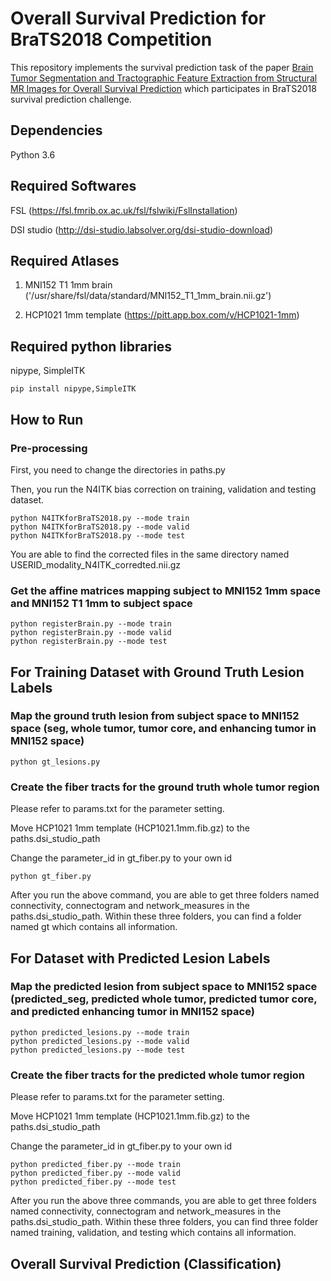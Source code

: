 # Overall Survival Prediction for BraTS2018 Competition
This repository implements the survival prediction task of the paper [Brain Tumor Segmentation and Tractographic Feature Extraction from Structural MR Images for Overall Survival Prediction](https://www.researchgate.net/publication/326549702_Brain_Tumor_Segmentation_and_Tractographic_Feature_Extraction_from_Structural_MR_Images_for_Overall_Survival_Prediction) which participates in BraTS2018 survival prediction challenge.

## Dependencies

Python 3.6

## Required Softwares

FSL (https://fsl.fmrib.ox.ac.uk/fsl/fslwiki/FslInstallation)

DSI studio (http://dsi-studio.labsolver.org/dsi-studio-download)

## Required Atlases

1. MNI152 T1 1mm brain ('/usr/share/fsl/data/standard/MNI152_T1_1mm_brain.nii.gz')

2. HCP1021 1mm template (https://pitt.app.box.com/v/HCP1021-1mm)

## Required python libraries

nipype, SimpleITK

```
pip install nipype,SimpleITK
```
## How to Run

### Pre-processing
First, you need to change the directories in paths.py

Then, you run the N4ITK bias correction on training, validation and testing dataset.
```
python N4ITKforBraTS2018.py --mode train
python N4ITKforBraTS2018.py --mode valid
python N4ITKforBraTS2018.py --mode test
```
You are able to find the corrected files in the same directory named USERID_modality_N4ITK_corredted.nii.gz

### Get the affine matrices mapping subject to MNI152 1mm space and MNI152 T1 1mm to subject space

```
python registerBrain.py --mode train
python registerBrain.py --mode valid
python registerBrain.py --mode test
```

## For Training Dataset with Ground Truth Lesion Labels

### Map the ground truth lesion from subject space to MNI152 space (seg, whole tumor, tumor core, and enhancing tumor in MNI152 space)

```
python gt_lesions.py
```
### Create the fiber tracts for the ground truth whole tumor region

Please refer to params.txt for the parameter setting.

Move HCP1021 1mm template (HCP1021.1mm.fib.gz) to the paths.dsi_studio_path

Change the parameter_id in gt_fiber.py to your own id

```
python gt_fiber.py
```
After you run the above command, you are able to get three folders named connectivity, connectogram and network_measures in the paths.dsi_studio_path. Within these three folders, you can find a folder named gt which contains all information.


## For Dataset with Predicted Lesion Labels

### Map the predicted lesion from subject space to MNI152 space (predicted_seg, predicted whole tumor, predicted tumor core, and predicted enhancing tumor in MNI152 space)

```
python predicted_lesions.py --mode train
python predicted_lesions.py --mode valid
python predicted_lesions.py --mode test
```

### Create the fiber tracts for the predicted whole tumor region

Please refer to params.txt for the parameter setting.

Move HCP1021 1mm template (HCP1021.1mm.fib.gz) to the paths.dsi_studio_path

Change the parameter_id in gt_fiber.py to your own id

```
python predicted_fiber.py --mode train
python predicted_fiber.py --mode valid
python predicted_fiber.py --mode test
```
After you run the above three commands, you are able to get three folders named connectivity, connectogram and network_measures in the paths.dsi_studio_path. Within these three folders, you can find three folder named training, validation, and testing which contains all information.

## Overall Survival Prediction (Classification)
